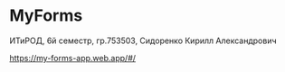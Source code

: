 # MyForms

ИТиРОД, 6й семестр, гр.753503, Сидоренко Кирилл Александрович

https://my-forms-app.web.app/#/
